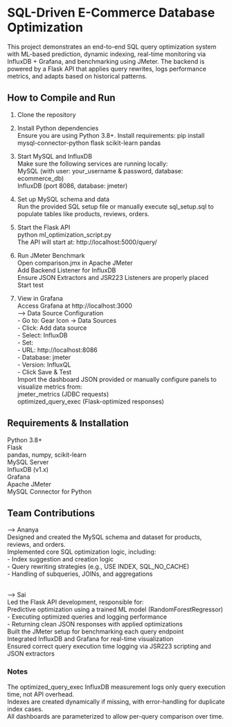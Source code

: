 # SQL-Driven E-Commerce Database Optimization
This project demonstrates an end-to-end SQL query optimization system with ML-based prediction, dynamic indexing, real-time monitoring via InfluxDB + Grafana, and benchmarking using JMeter. The backend is powered by a Flask API that applies query rewrites, logs performance metrics, and adapts based on historical patterns.

## How to Compile and Run
1. Clone the repository

2. Install Python dependencies
<br/>Ensure you are using Python 3.8+. Install requirements: pip install mysql-connector-python flask scikit-learn pandas

3. Start MySQL and InfluxDB
<br/>Make sure the following services are running locally:
<br/>MySQL (with user: your_username & password, database: ecommerce_db)
<br/>InfluxDB (port 8086, database: jmeter)

4. Set up MySQL schema and data
<br/>Run the provided SQL setup file or manually execute sql_setup.sql to populate tables like products, reviews, orders.

5. Start the Flask API
<br/>python ml_optimization_script.py
<br/>The API will start at: http://localhost:5000/query/

6. Run JMeter Benchmark
<br/>Open comparison.jmx in Apache JMeter
<br/>Add Backend Listener for InfluxDB
<br/>Ensure JSON Extractors and JSR223 Listeners are properly placed
<br/>Start test

7. View in Grafana
<br/>Access Grafana at http://localhost:3000
<br/>--> Data Source Configuration
<br/>     - Go to: Gear Icon → Data Sources
<br/>     - Click: Add data source
<br/>     - Select: InfluxDB
<br/>     - Set:
<br/>     - URL: http://localhost:8086
<br/>     - Database: jmeter
<br/>     - Version: InfluxQL
<br/>     - Click Save & Test
<br/>Import the dashboard JSON provided or manually configure panels to visualize metrics from:
<br/>  jmeter_metrics (JDBC requests)
<br/>  optimized_query_exec (Flask-optimized responses)

## Requirements & Installation
Python 3.8+
<br/>Flask
<br/>pandas, numpy, scikit-learn
<br/>MySQL Server
<br/>InfluxDB (v1.x)
<br/>Grafana
<br/>Apache JMeter
<br/>MySQL Connector for Python

## Team Contributions
--> Ananya
<br/>Designed and created the MySQL schema and dataset for products, reviews, and orders.
<br/>Implemented core SQL optimization logic, including:
<br/>  - Index suggestion and creation logic
<br/>  - Query rewriting strategies (e.g., USE INDEX, SQL_NO_CACHE)
<br/>  - Handling of subqueries, JOINs, and aggregations
  
<br/>--> Sai
<br/>Led the Flask API development, responsible for:
<br/>Predictive optimization using a trained ML model (RandomForestRegressor)
<br/>  - Executing optimized queries and logging performance
<br/>  - Returning clean JSON responses with applied optimizations
<br/>Built the JMeter setup for benchmarking each query endpoint
<br/>Integrated InfluxDB and Grafana for real-time visualization
<br/>Ensured correct query execution time logging via JSR223 scripting and JSON extractors

### Notes
The optimized_query_exec InfluxDB measurement logs only query execution time, not API overhead.
<br/>Indexes are created dynamically if missing, with error-handling for duplicate index cases.
<br/>All dashboards are parameterized to allow per-query comparison over time.
